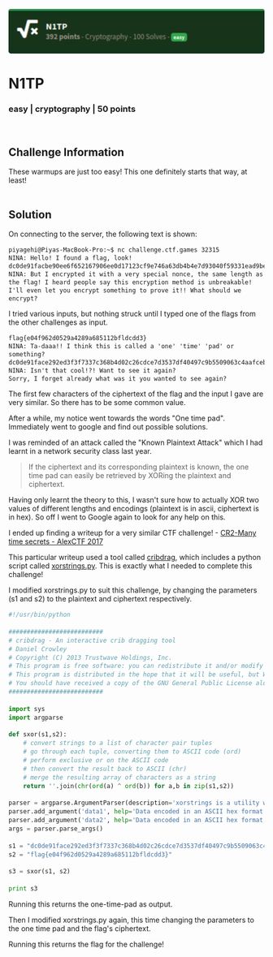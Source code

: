 ![](images/8-header.png)

# N1TP
### easy | cryptography | 50 points
<br/>

## Challenge Information
These warmups are just too easy! This one definitely starts that way, at least!
<br/><br />

## Solution

On connecting to the server, the following text is shown:
```shell
piyagehi@Piyas-MacBook-Pro:~$ nc challenge.ctf.games 32315
NINA: Hello! I found a flag, look!
dc0de91facbe90ee6f652167906ee0d17123cf9e746a63db4b4e7d93040f59331ead9be0b2fe
NINA: But I encrypted it with a very special nonce, the same length as the flag! I heard people say this encryption method is unbreakable! I'll even let you encrypt something to prove it!! What should we encrypt?
```

I tried various inputs, but nothing struck until I typed one of the flags from the other challenges as input.

```shell
flag{e04f962d0529a4289a685112bfldcdd3}
NINA: Ta-daaa!! I think this is called a 'one' 'time' 'pad' or something?
dc0de91face292ed3f3f7337c368b4d02c26cdce7d3537df40497c9b5509063c4aafceb5e3fe
NINA: Isn't that cool!?! Want to see it again?
Sorry, I forget already what was it you wanted to see again?
```

The first few characters of the ciphertext of the flag and the input I gave are very similar. So there has to be some common value.

After a while, my notice went towards the words "One time pad". Immediately went to google and find out possible solutions.

I was reminded of an attack called the "Known Plaintext Attack" which I had learnt in a network security class last year. 
> If the ciphertext and its corresponding plaintext is known, the one time pad can easily be retrieved by XORing the plaintext and ciphertext.

Having only learnt the theory to this, I wasn't sure how to actually XOR two values of different lengths and encodings (plaintext is in ascii, ciphertext is in hex). So off I went to Google again to look for any help on this.

I ended up finding a writeup for a very similar CTF challenge! - [CR2-Many time secrets - AlexCTF 2017](https://ctftime.org/writeup/5589)

This particular writeup used a tool called [cribdrag](https://github.com/SpiderLabs/cribdrag), which includes a python script called [xorstrings.py](https://github.com/SpiderLabs/cribdrag/blob/master/xorstrings.py). This is exactly what I needed to complete this challenge!

I modified xorstrings.py to suit this challenge, by changing the parameters (s1 and s2) to the plaintext and ciphertext respectively. 

```python
#!/usr/bin/python

##########################
# cribdrag - An interactive crib dragging tool
# Daniel Crowley
# Copyright (C) 2013 Trustwave Holdings, Inc.
# This program is free software: you can redistribute it and/or modify it under the terms of the GNU General Public License as published by the Free Software Foundation, either version 3 of the License, or (at your option) any later version.
# This program is distributed in the hope that it will be useful, but WITHOUT ANY WARRANTY; without even the implied warranty of MERCHANTABILITY or FITNESS FOR A PARTICULAR PURPOSE. See the GNU General Public License for more details.
# You should have received a copy of the GNU General Public License along with this program. If not, see <http://www.gnu.org/licenses/>.
##########################

import sys
import argparse

def sxor(s1,s2):    
    # convert strings to a list of character pair tuples
    # go through each tuple, converting them to ASCII code (ord)
    # perform exclusive or on the ASCII code
    # then convert the result back to ASCII (chr)
    # merge the resulting array of characters as a string
    return ''.join(chr(ord(a) ^ ord(b)) for a,b in zip(s1,s2))

parser = argparse.ArgumentParser(description='xorstrings is a utility which comes with cribdrag, the interactive crib dragging tool. xorstrings takes two ASCII hex encoded strings and XORs them together. This can be useful when cryptanalyzing ciphertext produced by the One Time Pad algorithm or a stream cipher when keys are reused, as one can XOR two ciphertexts together and then crib drag across the result, which is both plaintexts XORed together.')
parser.add_argument('data1', help='Data encoded in an ASCII hex format (ie. ABC would be 414243)')
parser.add_argument('data2', help='Data encoded in an ASCII hex format (ie. ABC would be 414243)')
args = parser.parse_args()

s1 = "dc0de91face292ed3f3f7337c368b4d02c26cdce7d3537df40497c9b5509063c4aafceb5e3fe".decode('hex')
s2 = "flag{e04f962d0529a4289a685112bfldcdd3}"

s3 = sxor(s1, s2)

print s3
```

Running this returns the one-time-pad as output.

Then I modified xorstrings.py again, this time changing the parameters to the one time pad and the flag's ciphertext.

Running this returns the flag for the challenge!